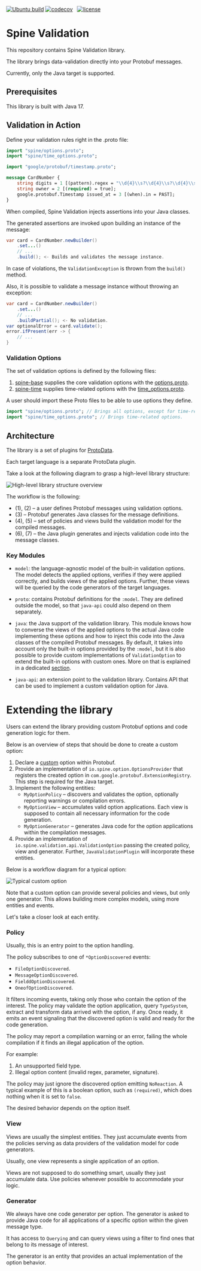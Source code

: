 [![Ubuntu build][ubuntu-build-badge]][gh-actions]
[![codecov][codecov-badge]][codecov] &nbsp;
[![license][license-badge]][license]

# Spine Validation

This repository contains Spine Validation library.

The library brings data-validation directly into your Protobuf messages. 

Currently, only the Java target is supported.

## Prerequisites

This library is built with Java 17.

## Validation in Action

Define your validation rules right in the .proto file:

```protobuf
import "spine/options.proto";
import "spine/time_options.proto";

import "google/protobuf/timestamp.proto";

message CardNumber {
    string digits = 1 [(pattern).regex = "\\d{4}\\s?\\d{4}\\s?\\d{4}\\s?\\d{4}"];
    string owner = 2 [(required) = true];
    google.protobuf.Timestamp issued_at = 3 [(when).in = PAST];
}
```

When compiled, Spine Validation injects assertions into your Java classes.

The generated assertions are invoked upon building an instance of the message:

```java
var card = CardNumber.newBuilder()
    .set...()
    // ...
    .build(); <- Builds and validates the message instance.
```

In case of violations, the `ValidationException` is thrown from the `build()` method.

Also, it is possible to validate a message instance without throwing an exception:

```java
var card = CardNumber.newBuilder()
    .set...()
    // ...
    .buildPartial(); <- No validation.
var optionalError = card.validate();
error.ifPresent(err -> {
    // ...
}
```

### Validation Options

The set of validation options is defined by the following files:

1. [spine-base](https://github.com/SpineEventEngine/base) supplies the core validation options with
   the [options.proto](https://github.com/SpineEventEngine/base/blob/master/base/src/main/proto/spine/options.proto).
2. [spine-time](https://github.com/SpineEventEngine/time) supplies time-related options with the
   [time_options.proto](https://github.com/SpineEventEngine/time/blob/master/time/src/main/proto/spine/time_options.proto).

A user should import these Proto files to be able to use options they define.

```protobuf
import "spine/options.proto"; // Brings all options, except for time-related ones.
import "spine/time_options.proto"; // Brings time-related options.
```

## Architecture

The library is a set of plugins for [ProtoData](https://github.com/SpineEventEngine/ProtoData).

Each target language is a separate ProtoData plugin.

Take a look at the following diagram to grasp a high-level library structure:

![High-level library structure overview](.github/readme/high_level_overview.png)

The workflow is the following:

- (1), (2) – a user defines Protobuf messages using validation options. 
- (3) – Protobuf generates Java classes for the message definitions.
- (4), (5) – set of policies and views build the validation model for the compiled messages.
- (6), (7) – the Java plugin generates and injects validation code into the message classes.

### Key Modules

- `model`: the language-agnostic model of the built-in validation options. The model detects 
  the applied options, verifies if they were applied correctly, and builds views of the applied
  options. Further, these views will be queried by the code generators of the target languages.

- `proto`: contains Protobuf definitions for the `:model`. They are defined outside the model,
  so that `java-api` could also depend on them separately.

- `java`: the Java support of the validation library. This module knows how to converse the views
  of the applied options to the actual Java code implementing these options and how to inject this
  code into the Java classes of the compiled Protobuf messages. By default, it takes into account
  only the built-in options provided by the `:model`, but it is also possible to provide custom
  implementations of `ValidationOption` to extend the built-in options with custom ones. More on
  that is explained in a dedicated [section](#extending-the-library).

- `java-api`: an extension point to the validation library. Contains API that can be used 
  to implement a custom validation option for Java.

# Extending the library

Users can extend the library providing custom Protobuf options and code generation logic for them.

Below is an overview of steps that should be done to create a custom option:

1. Declare a [custom](https://protobuf.dev/programming-guides/proto3/#customoptions) option
   within Protobuf.
2. Provide an implementation of `io.spine.option.OptionsProvider` that registers the created option
   in `com.google.protobuf.ExtensionRegistry`. This step is required for the Java target.
3. Implement the following entities:
   - `MyOptionPolicy` – discovers and validates the option, optionally reporting warnings 
     or compilation errors.
   - `MyOptionView` – accumulates valid option applications. Each view is supposed to contain all 
     necessary information for the code generation.
   - `MyOptionGenerator` – generates Java code for the option applications within 
     the compilation messages.
4. Provide an implementation of `io.spine.validation.api.ValidationOption` passing the created
   policy, view and generator. Further, `JavaValidationPlugin` will incorporate these entities.

Below is a workflow diagram for a typical option:

![Typical custom option](.github/readme/typical_custom_option.png)

Note that a custom option can provide several policies and views, but only one generator.
This allows building more complex models, using more entities and events.

Let's take a closer look at each entity.

### Policy

Usually, this is an entry point to the option handling. 

The policy subscribes to one of `*OptionDiscovered` events: 

- `FileOptionDiscovered`.
- `MessageOptionDiscovered`.
- `FielddOptionDiscovered`.
- `OneofOptionDiscovered`.

It filters incoming events, taking only those who contain the option of the interest.
The policy may validate the option application, query `TypeSystem`, extract and transform
data arrived with the option, if any. Once ready, it emits an event signaling that the discovered 
option is valid and ready for the code generation.

The policy may report a compilation warning or an error, failing the whole compilation if it
finds an illegal application of the option. 

For example:

1. An unsupported field type.
2. Illegal option content (invalid regex, parameter, signature).

The policy may just ignore the discovered option emitting `NoReaction`. A typical example
of this is a boolean option, such as `(required)`, which does nothing when it is set to `false`.

The desired behavior depends on the option itself.

### View

Views are usually the simplest entities. They just accumulate events from the policies serving 
as data providers of the validation model for code generators.

Usually, one view represents a single application of an option.

Views are not supposed to do something smart, usually they just accumulate data. Use policies 
whenever possible to accommodate your logic.

### Generator

We always have one code generator per option. The generator is asked to provide Java code for all
applications of a specific option within the given message type.

It has access to `Querying` and can query views using a filter to find ones that belong to its
message of interest.

The generator is an entity that provides an actual implementation of the option behavior.

[codecov]: https://codecov.io/gh/SpineEventEngine/validation
[codecov-badge]: https://codecov.io/gh/SpineEventEngine/validation/branch/master/graph/badge.svg
[license-badge]: https://img.shields.io/badge/license-Apache%20License%202.0-blue.svg?style=flat
[license]: http://www.apache.org/licenses/LICENSE-2.0
[gh-actions]: https://github.com/SpineEventEngine/validation/actions
[ubuntu-build-badge]: https://github.com/SpineEventEngine/validation/actions/workflows/build-on-ubuntu.yml/badge.svg
